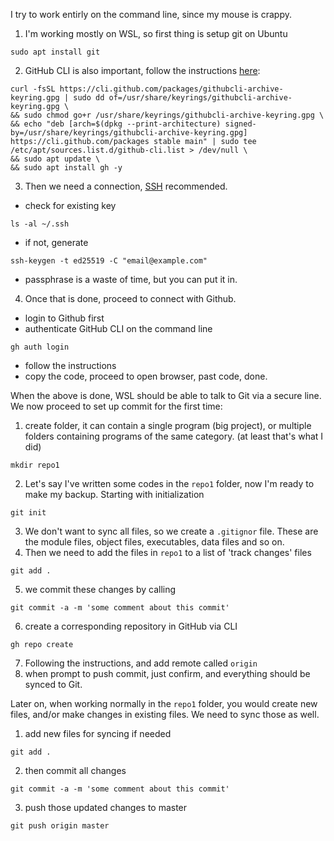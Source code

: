 I try to work entirly on the command line, since my mouse is crappy.

1. I'm working mostly on WSL, so first thing is setup git on Ubuntu
```
sudo apt install git
```
2. GitHub CLI is also important, follow the instructions [here](https://github.com/cli/cli/blob/trunk/docs/install_linux.md):
```
curl -fsSL https://cli.github.com/packages/githubcli-archive-keyring.gpg | sudo dd of=/usr/share/keyrings/githubcli-archive-keyring.gpg \
&& sudo chmod go+r /usr/share/keyrings/githubcli-archive-keyring.gpg \
&& echo "deb [arch=$(dpkg --print-architecture) signed-by=/usr/share/keyrings/githubcli-archive-keyring.gpg] https://cli.github.com/packages stable main" | sudo tee /etc/apt/sources.list.d/github-cli.list > /dev/null \
&& sudo apt update \
&& sudo apt install gh -y
```
3. Then we need a connection, [SSH](https://docs.github.com/en/authentication/connecting-to-github-with-ssh) recommended.
  - check for existing key
```
ls -al ~/.ssh
```
  - if not, generate
```
ssh-keygen -t ed25519 -C "email@example.com"
```
  - passphrase is a waste of time, but you can put it in.
4. Once that is done, proceed to connect with Github.
  - login to Github first
  - authenticate GitHub CLI on the command line
```
gh auth login
```
  - follow the instructions
  - copy the code, proceed to open browser, past code, done.

When the above is done, WSL should be able to talk to Git via a secure line.
We now proceed to set up commit for the first time:
1. create folder, it can contain a single program (big project), or multiple folders containing programs of the same category. (at least that's what I did)
```
mkdir repo1
```
2. Let's say I've written some codes in the `repo1` folder, now I'm ready to make my backup. Starting with initialization
```
git init
```
3. We don't want to sync all files, so we create a `.gitignor` file. These are the module files, object files, executables, data files and so on.
4. Then we need to add the files in `repo1` to a list of 'track changes' files
```
git add .
```
5. we commit these changes by calling
```
git commit -a -m 'some comment about this commit'
```
6. create a corresponding repository in GitHub via CLI
```
gh repo create
```
7. Following the instructions, and add remote called `origin`
8. when prompt to push commit, just confirm, and everything should be synced to Git.

Later on, when working normally in the `repo1` folder, you would create new files, and/or make changes in existing files.
We need to sync those as well.
1. add new files for syncing if needed
```
git add .
```
2. then commit all changes
```
git commit -a -m 'some comment about this commit'
```
3. push those updated changes to master
```
git push origin master
```
